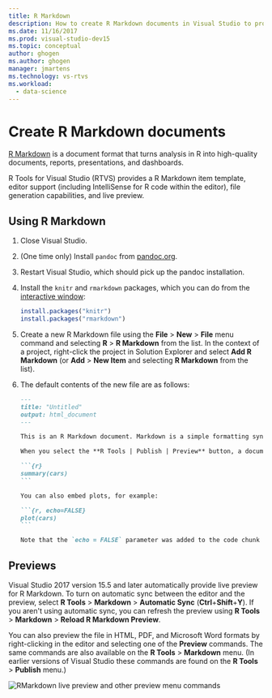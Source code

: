 ```yaml
---
title: R Markdown
description: How to create R Markdown documents in Visual Studio to produce high-quality reports, presentations, and dashboards.
ms.date: 11/16/2017
ms.prod: visual-studio-dev15
ms.topic: conceptual
author: ghogen
ms.author: ghogen
manager: jmartens
ms.technology: vs-rtvs
ms.workload:
  - data-science
---
```


# Create R Markdown documents

[R Markdown](https://rmarkdown.rstudio.com/) is a document format that turns analysis in R into high-quality documents, reports, presentations, and dashboards.

R Tools for Visual Studio (RTVS) provides a R Markdown item template, editor support (including IntelliSense for R code within the editor), file generation capabilities, and live preview.

## Using R Markdown

1. Close Visual Studio.
1. (One time only) Install `pandoc` from [pandoc.org](https://pandoc.org/installing.html).
1. Restart Visual Studio, which should pick up the pandoc installation.
1. Install the `knitr` and `rmarkdown` packages, which you can do from the [interactive window](interactive-repl-for-r-in-visual-studio.md):

    ```R
    install.packages("knitr")
    install.packages("rmarkdown")

    ```

1. Create a new R Markdown file using the **File** > **New** > **File** menu command and selecting **R** > **R Markdown** from the list. In the context of a project, right-click the project in Solution Explorer and select **Add R Markdown** (or **Add** > **New Item** and selecting **R Markdown** from the list).

1. The default contents of the new file are as follows:

    <!-- markdownlint-disable MD048 -->
    ~~~markdown
    ---
    title: "Untitled"
    output: html_document
    ---

    This is an R Markdown document. Markdown is a simple formatting syntax for authoring HTML, PDF, and Microsoft Word documents. For more details on using R Markdown see <http://rmarkdown.rstudio.com>.

    When you select the **R Tools | Publish | Preview** button, a document will be generated that includes both content as well as the output of any embedded R code chunks within the document. You can embed an R code chunk like this:

    ```{r}
    summary(cars)
    ```

    You can also embed plots, for example:

    ```{r, echo=FALSE}
    plot(cars)
    ```

    Note that the `echo = FALSE` parameter was added to the code chunk to prevent printing of the R code that generated the plot.

    ~~~
    <!-- markdownlint-disable MD048 -->

## Previews

Visual Studio 2017 version 15.5 and later automatically provide live preview for R Markdown. To turn on automatic sync between the editor and the preview, select **R Tools** > **Markdown** > **Automatic Sync** (**Ctrl**+**Shift**+**Y**). If you aren't using automatic sync, you can refresh the preview using **R Tools** > **Markdown** > **Reload R Markdown Preview**.

You can also preview the file in HTML, PDF, and Microsoft Word formats by right-clicking in the editor and selecting one of the **Preview** commands. The same commands are also available on the **R Tools** > **Markdown** menu. (In earlier versions of Visual Studio these commands are found on the **R Tools** > **Publish** menu.)

![RMarkdown live preview and other preview menu commands](media/rmarkdown-live-preview.png)
